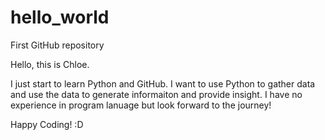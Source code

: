 # hello_world
First GitHub repository 

Hello, this is Chloe.

I just start to learn Python and GitHub. I want to use Python to gather data and use the data to generate informaiton and provide insight. I have no experience in program lanuage but look forward to the journey!

Happy Coding! :D
